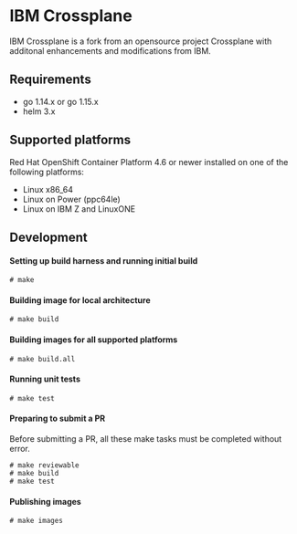 # IBM Crossplane

IBM Crossplane is a fork from an opensource project Crossplane with additonal enhancements and modifications from IBM.

## Requirements

- go 1.14.x or go 1.15.x
- helm 3.x

## Supported platforms

Red Hat OpenShift Container Platform 4.6 or newer installed on one of the following platforms:

- Linux x86_64
- Linux on Power (ppc64le)
- Linux on IBM Z and LinuxONE

## Development

#### Setting up build harness and running initial build

```
# make 
```

#### Building image for local architecture

```
# make build
```

#### Building images for all supported platforms

```
# make build.all
```

#### Running unit tests

```
# make test
```

#### Preparing to submit a PR

Before submitting a PR, all these make tasks must be completed without error.

```
# make reviewable
# make build
# make test
```

#### Publishing images

```
# make images
```
